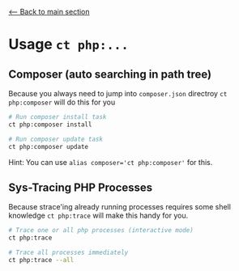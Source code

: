 [<-- Back to main section](../README.md)

# Usage `ct php:...`

## Composer (auto searching in path tree)

Because you always need to jump into `composer.json` directroy `ct php:composer` will do this for you

```bash
# Run composer install task
ct php:composer install

# Run composer update task
ct php:composer update
```

Hint: You can use `alias composer='ct php:composer'` for this.


## Sys-Tracing PHP Processes

Because strace'ing already running processes requires some shell knowledge `ct php:trace` will make this handy for you.

```bash
# Trace one or all php processes (interactive mode)
ct php:trace

# Trace all processes immediately
ct php:trace --all
```



